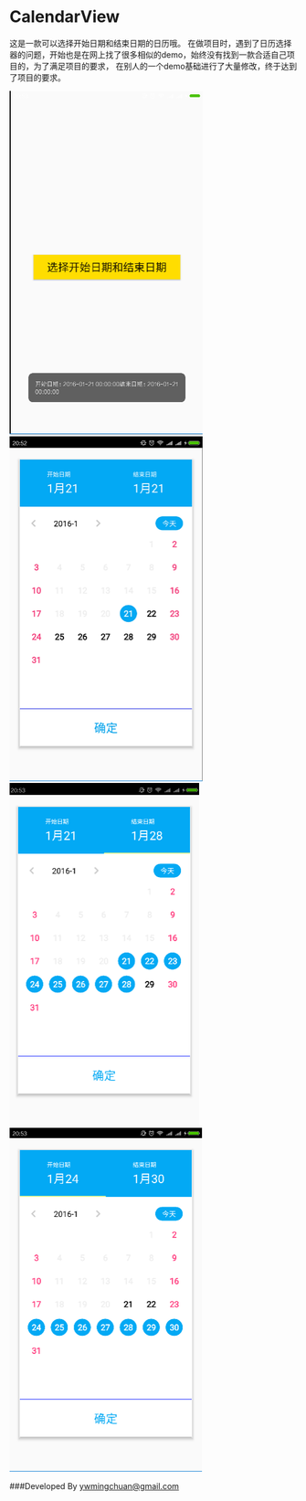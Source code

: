# CalendarView
这是一款可以选择开始日期和结束日期的日历哦。
在做项目时，遇到了日历选择器的问题，开始也是在网上找了很多相似的demo，始终没有找到一款合适自己项目的，为了满足项目的要求，
在别人的一个demo基础进行了大量修改，终于达到了项目的要求。

![](https://github.com/senlinxuefeng/CalendarView/raw/master/picture/11.png)<br>
![](https://github.com/senlinxuefeng/CalendarView/raw/master/picture/22.png)<br>
![](https://github.com/senlinxuefeng/CalendarView/raw/master/picture/33.png)<br>
![](https://github.com/senlinxuefeng/CalendarView/raw/master/picture/44.png)<br>


###Developed By ywmingchuan@gmail.com
